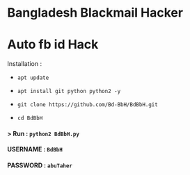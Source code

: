 

# Bangladesh Blackmail Hacker 
 
 # Auto fb id Hack

  Installation :

* `apt update`

* `apt install git python python2 -y`

* `git clone https://github.com/Bd-BbH/BdBbH.git`

* `cd BdBbH`

#### > Run : `python2 BdBbH.py`

#### USERNAME : `BdBbH`
#### PASSWORD : `abuTaher`
